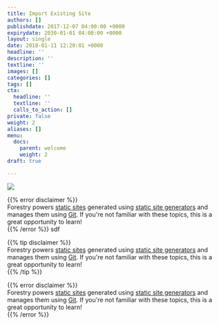 ```yaml
---
title: Import Existing Site
authors: []
publishdate: 2017-12-07 04:00:00 +0000
expirydate: 2030-01-01 04:00:00 +0000
layout: single
date: 2018-01-11 12:20:01 +0000
headline: ''
description: ''
textline: ''
images: []
categories: []
tags: []
cta:
  headline: ''
  textline: ''
  calls_to_action: []
private: false
weight: 2
aliases: []
menu:
  docs:
    parent: welcome
    weight: 2
draft: true

---
```

![](/uploads/2018/01/15/import-site.png)

{{% error disclaimer %}}  
Forestry powers [static sites](/docs/faqs/glossary/static-sites/) generated using [static site generators](/docs/faqs/glossary/static-site-generators/) and manages them using [Git](https://git-scm.com/ "Git Website"). If you're not familiar with these topics, this is a great opportunity to learn!  
{{% /error %}}
sdf

{{% tip disclaimer %}}  
Forestry powers [static sites](/docs/faqs/glossary/static-sites/) generated using [static site generators](/docs/faqs/glossary/static-site-generators/) and manages them using [Git](https://git-scm.com/ "Git Website"). If you're not familiar with these topics, this is a great opportunity to learn!  
{{% /tip %}}

{{% error disclaimer %}}  
Forestry powers [static sites](/docs/faqs/glossary/static-sites/) generated using [static site generators](/docs/faqs/glossary/static-site-generators/) and manages them using [Git](https://git-scm.com/ "Git Website"). If you're not familiar with these topics, this is a great opportunity to learn!  
{{% /error %}}